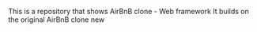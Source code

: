 This is a repository that shows AirBnB clone - Web framework
It builds on the original AirBnB clone
new